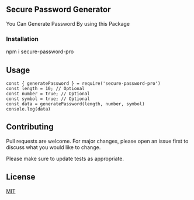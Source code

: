 ## Secure Password Generator
You Can Generate Password By using this Package

### Installation
npm i secure-password-pro

## Usage

```nodejs
const { generatePassword } = require('secure-password-pro')
const length = 10; // Optional
const number = true; // Optional
const symbol = true; // Optional
const data = generatePassword(length, number, symbol)
console.log(data)
```
## Contributing
Pull requests are welcome. For major changes, please open an issue first to discuss what you would like to change.

Please make sure to update tests as appropriate.

## License
[MIT](https://choosealicense.com/licenses/mit/)